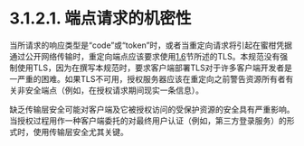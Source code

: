 3.1.2.1. 端点请求的机密性
=====================
当所请求的响应类型是“code”或“token”时，或者当重定向请求将引起在蜜柑凭据通过公开网络传输时，重定向端点应该要求使用[1.6](../Section01/1.6.md)节所述的TLS。本规范没有强制使用TLS，因为在撰写本规范时，要求客户端部署TLS对于许多客户端开发者是一严重的困难。如果TLS不可用，授权服务器应该在重定向之前警告资源所有者有关非安全端点（例如，在授权请求期间现实一条信息）。

缺乏传输层安全可能对客户端及它被授权访问的受保护资源的安全具有严重影响。当授权过程用作一种客户端委托的对最终用户认证（例如，第三方登录服务）的形式时，使用传输层安全尤其关键。